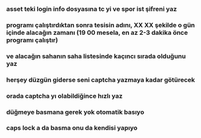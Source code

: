 <h3>asset teki login info dosyasına tc yi ve spor ist şifreni yaz</h3>
<h3>programı çalıştırdıktan sonra tesisin adını, XX XX şekilde o gün içinde alacağın zamanı (19 00 mesela, en az 2-3 dakika önce programı çalıştır)</h3>
<h3>ve alacağın sahanın saha listesinde kaçıncı sırada olduğunu yaz</h3>
<h3>herşey düzgün giderse seni captcha yazmaya kadar götürecek</h3>
<h3>orada captcha yı olabildiğince hızlı yaz</h3>
<h3>düğmeye basmana gerek yok otomatik basıyo</h3>
<h3>caps lock a da basma onu da kendisi yapıyo</h3>
